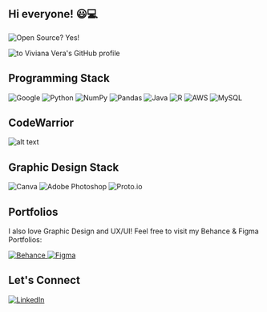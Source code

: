 ## Hi everyone! 😃💻

![Open Source? Yes!](https://badgen.net/badge/Open%20Source%20%3F/Yes%21/blue?icon=github)


![to Viviana Vera's GitHub profile](https://user-images.githubusercontent.com/33163800/126901109-903068ea-e4be-4117-8051-b1b34706583c.png)


## Programming Stack


![Google](https://img.shields.io/badge/google-4285F4?style=for-the-badge&logo=google&logoColor=white) <img alt="Python" src="https://img.shields.io/badge/python-%2314354C.svg?style=for-the-badge&logo=python&logoColor=white"/> ![NumPy](https://img.shields.io/badge/numpy-%23013243.svg?style=for-the-badge&logo=numpy&logoColor=white) ![Pandas](https://img.shields.io/badge/pandas-%23150458.svg?style=for-the-badge&logo=pandas&logoColor=white)
 <img alt="Java" src="https://img.shields.io/badge/java-%23ED8B00.svg?style=for-the-badge&logo=java&logoColor=white"/> <img alt="R" src="https://img.shields.io/badge/r-%23276DC3.svg?style=for-the-badge&logo=r&logoColor=white"/> <img alt="AWS" src="https://img.shields.io/badge/AWS-%23FF9900.svg?style=for-the-badge&logo=amazon-aws&logoColor=white"/> <img alt="MySQL" src="https://img.shields.io/badge/mysql-%2300f.svg?style=for-the-badge&logo=mysql&logoColor=white"/> 

## CodeWarrior
![alt text](https://www.codewars.com/users/vivianavf/badges/large)

## Graphic Design Stack

![Canva](https://img.shields.io/badge/Canva-%2300C4CC.svg?style=for-the-badge&logo=Canva&logoColor=white) ![Adobe Photoshop](https://img.shields.io/badge/adobephotoshop-%2331A8FF.svg?style=for-the-badge&logo=adobephotoshop&logoColor=white) ![Proto.io](https://img.shields.io/badge/Proto.io-161637?style=for-the-badge&logo=proto.io&logoColor=00e5ff)

## Portfolios

I also love Graphic Design and UX/UI! Feel free to visit my Behance & Figma Portfolios:

<a href="https://www.behance.net/vivianaverafa">
<img alt="Behance" src="https://img.shields.io/badge/Behance-1769ff?style=for-the-badge&logo=behance&logoColor=white"/>
</a>

<a href="https://www.figma.com/@vivianavera03">
<img alt="Figma" src="https://img.shields.io/badge/figma-%23F24E1E.svg?style=for-the-badge&logo=figma&logoColor=white"/>
</a>

## Let's Connect 

<a href="https://www.linkedin.com/in/vivianavera03/">
<img alt="LinkedIn" src="https://img.shields.io/badge/linkedin-%230077B5.svg?style=for-the-badge&logo=linkedin&logoColor=white"/>
</a>
